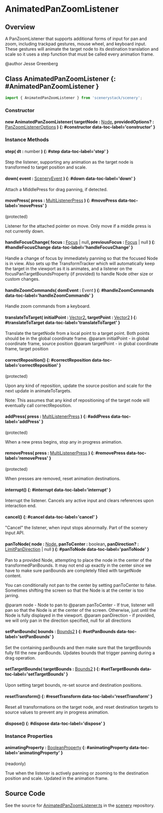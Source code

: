 # AnimatedPanZoomListener

## Overview

A PanZoomListener that supports additional forms of input for pan and zoom, including trackpad gestures, mouse
wheel, and keyboard input. These gestures will animate the target node to its destination translation and scale so it
uses a step function that must be called every animation frame.

@author Jesse Greenberg

## Class AnimatedPanZoomListener {: #AnimatedPanZoomListener }


```js
import { AnimatedPanZoomListener } from 'scenerystack/scenery';
```
### Constructor

#### new AnimatedPanZoomListener( targetNode : <span style="font-weight: 400;">[Node](../scenery/Node.md)</span>, providedOptions? : <span style="font-weight: 400;">[PanZoomListenerOptions](../scenery/PanZoomListener.md#PanZoomListenerOptions)</span> ) {: #constructor data-toc-label='constructor' }

### Instance Methods

#### step( dt : <span style="font-weight: 400;"><span style="color: hsla(calc(var(--md-hue) + 180deg),80%,40%,1);">number</span></span> ) {: #step data-toc-label='step' }

Step the listener, supporting any animation as the target node is transformed to target position and scale.

#### down( event : <span style="font-weight: 400;">[SceneryEvent](../scenery/SceneryEvent.md)</span> ) {: #down data-toc-label='down' }

Attach a MiddlePress for drag panning, if detected.

#### movePress( press : <span style="font-weight: 400;">[MultiListenerPress](../scenery/MultiListenerPress.md)</span> ) {: #movePress data-toc-label='movePress' }

(protected)

Listener for the attached pointer on move. Only move if a middle press is not currently down.

#### handleFocusChange( focus : <span style="font-weight: 400;">[Focus](../scenery/Focus.md) | <span style="color: hsla(calc(var(--md-hue) + 180deg),80%,40%,1);">null</span></span>, previousFocus : <span style="font-weight: 400;">[Focus](../scenery/Focus.md) | <span style="color: hsla(calc(var(--md-hue) + 180deg),80%,40%,1);">null</span></span> ) {: #handleFocusChange data-toc-label='handleFocusChange' }

Handle a change of focus by immediately panning so that the focused Node is in view. Also sets up the
TransformTracker which will automatically keep the target in the viewport as it is animates, and a listener
on the focusPanTargetBoundsProperty (if provided) to handle Node other size or custom changes.

#### handleZoomCommands( domEvent : <span style="font-weight: 400;">Event</span> ) {: #handleZoomCommands data-toc-label='handleZoomCommands' }

Handle zoom commands from a keyboard.

#### translateToTarget( initialPoint : <span style="font-weight: 400;">[Vector2](../dot/Vector2.md)</span>, targetPoint : <span style="font-weight: 400;">[Vector2](../dot/Vector2.md)</span> ) {: #translateToTarget data-toc-label='translateToTarget' }

Translate the targetNode from a local point to a target point. Both points should be in the global coordinate
frame.
@param initialPoint - in global coordinate frame, source position
@param targetPoint - in global coordinate frame, target position

#### correctReposition() {: #correctReposition data-toc-label='correctReposition' }

(protected)

Upon any kind of reposition, update the source position and scale for the next update in animateToTargets.

Note: This assumes that any kind of repositioning of the target node will eventually call correctReposition.

#### addPress( press : <span style="font-weight: 400;">[MultiListenerPress](../scenery/MultiListenerPress.md)</span> ) {: #addPress data-toc-label='addPress' }

(protected)

When a new press begins, stop any in progress animation.

#### removePress( press : <span style="font-weight: 400;">[MultiListenerPress](../scenery/MultiListenerPress.md)</span> ) {: #removePress data-toc-label='removePress' }

(protected)

When presses are removed, reset animation destinations.

#### interrupt() {: #interrupt data-toc-label='interrupt' }

Interrupt the listener. Cancels any active input and clears references upon interaction end.

#### cancel() {: #cancel data-toc-label='cancel' }

"Cancel" the listener, when input stops abnormally. Part of the scenery Input API.

#### panToNode( node : <span style="font-weight: 400;">[Node](../scenery/Node.md)</span>, panToCenter : <span style="font-weight: 400;"><span style="color: hsla(calc(var(--md-hue) + 180deg),80%,40%,1);">boolean</span></span>, panDirection? : <span style="font-weight: 400;">[LimitPanDirection](../scenery/ParallelDOM.md#LimitPanDirection) | <span style="color: hsla(calc(var(--md-hue) + 180deg),80%,40%,1);">null</span></span> ) {: #panToNode data-toc-label='panToNode' }

Pan to a provided Node, attempting to place the node in the center of the transformedPanBounds. It may not end
up exactly in the center since we have to make sure panBounds are completely filled with targetNode content.

You can conditionally not pan to the center by setting panToCenter to false. Sometimes shifting the screen so
that the Node is at the center is too jarring.

@param node - Node to pan to
@param panToCenter - If true, listener will pan so that the Node is at the center of the screen. Otherwise, just
                     until the Node is fully displayed in the viewport.
@param panDirection - if provided, we will only pan in the direction specified, null for all directions

#### setPanBounds( bounds : <span style="font-weight: 400;">[Bounds2](../dot/Bounds2.md)</span> ) {: #setPanBounds data-toc-label='setPanBounds' }

Set the containing panBounds and then make sure that the targetBounds fully fill the new panBounds. Updates
bounds that trigger panning during a drag operation.

#### setTargetBounds( targetBounds : <span style="font-weight: 400;">[Bounds2](../dot/Bounds2.md)</span> ) {: #setTargetBounds data-toc-label='setTargetBounds' }

Upon setting target bounds, re-set source and destination positions.

#### resetTransform() {: #resetTransform data-toc-label='resetTransform' }

Reset all transformations on the target node, and reset destination targets to source values to prevent any
in progress animation.

#### dispose() {: #dispose data-toc-label='dispose' }

### Instance Properties

#### animatingProperty : <span style="font-weight: 400;">[BooleanProperty](../axon/BooleanProperty.md)</span> {: #animatingProperty data-toc-label='animatingProperty' }

(readonly)

True when the listener is actively panning or zooming to the destination position and scale. Updated in the
animation frame.



## Source Code

See the source for [AnimatedPanZoomListener.ts](https://github.com/phetsims/scenery/blob/main/js/listeners/AnimatedPanZoomListener.ts) in the [scenery](https://github.com/phetsims/scenery) repository.
